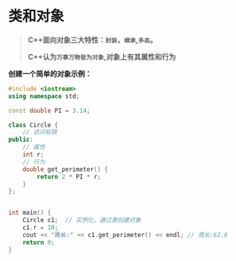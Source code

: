 # 类和对象

> **C++面向对象三大特性：`封装`，`继承`,`多态`。**
>
> **C++认为`万事万物皆为对象`,对象上有其属性和行为**

**创建一个简单的对象示例：**

```c++
#include <iostream>
using namespace std;

const double PI = 3.14;

class Circle {
	// 访问权限
public:
	// 属性
	int r;
	// 行为
	double get_perimeter() {
		return 2 * PI * r;
	}
};


int main() {
	Circle c1;  // 实例化，通过类创建对象
	c1.r = 10;
	cout << "周长:" << c1.get_perimeter() << endl; // 周长:62.8
	return 0;
}
```

